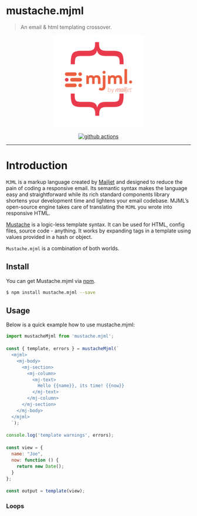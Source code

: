 # mustache.mjml

> An email & html templating crossover.

<p align="center">
  <img width="250" src="./mustache.mjml-logo.png">
</p>

<p align="center">
  <a href="https://github.com/eugenioclrc/mustache.mjml/actions">
    <img src="https://github.com/eugenioclrc/mustache.mjml/workflows/CI/badge.svg?branch=master" alt="github actions">
  </a>
</p>


---

# Introduction

`MJML` is a markup language created by [Mailjet](https://www.mailjet.com/) and designed to reduce the pain of coding a responsive email. Its semantic syntax makes the language easy and straightforward while its rich standard components library shortens your development time and lightens your email codebase. MJML’s open-source engine takes care of translating the `MJML` you wrote into responsive HTML.

[Mustache](http://mustache.github.com/) is a logic-less template syntax. It can be used for HTML, config files, source code - anything. It works by expanding tags in a template using values provided in a hash or object.


`Mustache.mjml` is a combination of both worlds.

## Install

You can get Mustache.mjml via [npm](http://npmjs.com).

```bash
$ npm install mustache.mjml --save
```


## Usage

Below is a quick example how to use mustache.mjml:

```js
import mustacheMjml from 'mustache.mjml';

const { template, errors } = mustacheMjml(`
  <mjml>
    <mj-body>
      <mj-section>
        <mj-column>
          <mj-text>
            Hello {{name}}, its time! {{now}}
          </mj-text>
        </mj-column>
      </mj-section>
    </mj-body>
  </mjml>
  `);

console.log('template warnings', errors);

const view = {
  name: "Joe",
  now: function () {
    return new Date();
  }
};

const output = template(view);
```

### Loops
